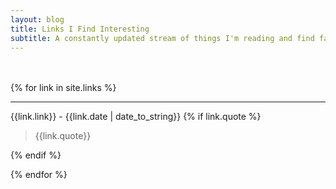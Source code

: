 ```yaml
---
layout: blog
title: Links I Find Interesting
subtitle: A constantly updated stream of things I'm reading and find fascinating. 
---
```


<div class="blogcontent linkscontainer">
<br><br>
{% for link in site.links %}
<hr>
<div class="linksblock">
<p>
{{link.link}} - <span>{{link.date | date_to_string}} <a href="{{link.url}}"><i class="fa fa-link" aria-hidden="true"></i></a></span>   
{% if link.quote %}
<blockquote>
{{link.quote}}
</blockquote>
{% endif %}

</p>


</div>


{% endfor %}

</div>

